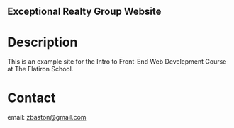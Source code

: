 Exceptional Realty Group Website
---

# Description

This is an example site for the Intro to Front-End Web Develepment Course at The Flatiron School.

# Contact
email: zbaston@gmail.com